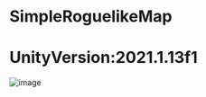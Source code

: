 # SimpleRoguelikeMap
# UnityVersion:2021.1.13f1
![image](https://img2022.cnblogs.com/blog/2741675/202202/2741675-20220227144911578-267797801.gif)
